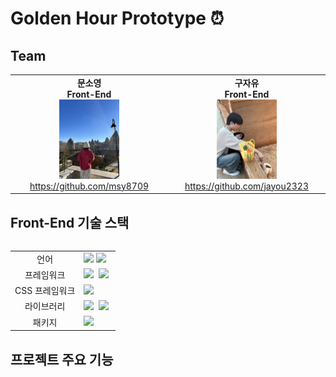 # Golden Hour Prototype ⏰

## Team

<table align="center" style="width:100%;">
  <tr align="center">
    <td style="width: 50%;">
        <b>문소영</b>
        <br/>
        <b>Front-End</b>
        <br/>
        <img src='./prototype/src/assets/github_sy.jpg' width="40%">
        <br/>
        <a href="https://github.com/msy8709">https://github.com/msy8709</a>
    </td>
    <td style="width: 50%;">
        <b>구자유</b>
        <br/>
        <b>Front-End</b>
        <br/>
        <img src='./prototype/src/assets/github_jy.jpg' width="40%">
        <br/>
        <a href="https://github.com/jayou2323">https://github.com/jayou2323</a>
    </td>
  </tr>
<table>

## Front-End 기술 스택

<table>
<tr>
 <td align="center">언어</td>
 <td>
  <img src="https://img.shields.io/badge/JavaScript-F7DF1E?style=for-the-badge&logo=JavaScript&logoColor=white"/>
  <img src="https://img.shields.io/badge/HTML-239120?style=for-the-badge&logo=html5&logoColor=white"/>
 </td>
</tr>
<tr>
 <td align="center">프레임워크</td>
 <td>
 <img src="https://img.shields.io/badge/React-20232A?style=for-the-badge&logo=react&logoColor=61DAFB"/>&nbsp
  <img src="https://img.shields.io/badge/React_Native-20232A?style=for-the-badge&logo=react&logoColor=61DAFB"/>

 </td>
</tr>
<tr>
 <td align="center">CSS 프레임워크</td>
 <td>
  <img src="https://img.shields.io/badge/CSS-239120?&style=for-the-badge&logo=css3&logoColor=white"/>
 </td>
</tr>
<tr>
 <td align="center">라이브러리</td>
 <td>
  <img src="https://img.shields.io/badge/Axios-6028e0?style=for-the-badge&logo=Axios&logoColor=ffffff"/>&nbsp
  <img src="https://img.shields.io/badge/Redux-593D88?style=for-the-badge&logo=redux&logoColor=white"/>&nbsp
 </td>
</tr>
<tr>
 <td align="center">패키지</td>
 <td>
    <img src="https://img.shields.io/badge/npm-CB3837?style=for-the-badge&logo=NPM&logoColor=ffffff"/>
  </td>
</tr>
</table>


## 프로젝트 주요 기능
